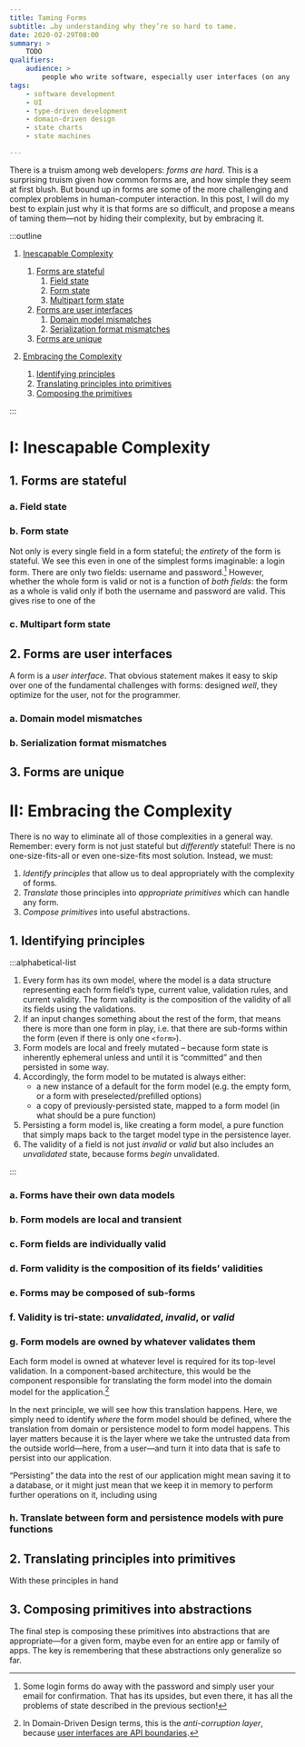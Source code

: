 ```yaml
---
title: Taming Forms
subtitle: …by understanding why they’re so hard to tame.
date: 2020-02-29T08:00
summary: >
    TODO
qualifiers:
    audience: >
        people who write software, especially user interfaces (on any  platform, in any language).
tags:
    - software development
    - UI
    - type-driven development
    - domain-driven design
    - state charts
    - state machines

---
```



<!--

References:

- [principled forms writeup](https://gist.github.com/chriskrycho/48fa641eeb55217d4063592b411b1192)
- [Slack discussion with Andrew Noyes](https://linkedin-randd.slack.com/archives/DHCGXKD3N/p1581107886022400)

-->

There is a truism among web developers: *forms are hard*. This is a surprising truism given how common forms are, and how simple they seem at first blush. But bound up in forms are some of the more challenging and complex problems in human-computer interaction. In this post, I will do my best to explain just why it is that forms are so difficult, and propose a means of taming them—not by hiding their complexity, but by embracing it.

:::outline

<!-- no toc -->

1. [Inescapable Complexity](#i-inescapable-complexity)
    1. [Forms are stateful](#1-forms-are-stateful)
        1. [Field state](#a-field-state)
        2. [Form state](#b-form-state)
        3. [Multipart form state](#c-multipart-form-state)
    2. [Forms are user interfaces](#2-forms-are-user-interfaces)
        1. [Domain model mismatches](#a-domain-model-mismatches)
        2. [Serialization format mismatches](#b-serialization-format-mismatches)
	3. [Forms are unique](#3-forms-are-unique)

2. [Embracing the Complexity](#ii-embracing-the-complexity)
    1. [Identifying principles](#1-identifying-principles)
    2. [Translating principles into primitives](#2-translating-principles-into-primitives)
    3. [Composing the primitives](#3-composing-primitives-into-abstractions)

:::

# I: Inescapable Complexity

## 1. Forms are stateful

### a. Field state

### b. Form state

Not only is every single field in a form stateful; the *entirety* of the form is stateful. We see this even in one of the simplest forms imaginable: a login form. There are only two fields: username and password.[^simpler-login] However, whether the whole form is valid or not is a function of *both fields*: the form as a whole is valid only if both the username and password are valid. This gives rise to one of the 

[^simpler-login]: Some login forms do away with the password and simply user your email for confirmation. That has its upsides, but even there, it has all the problems of state described in the previous section!

### c. Multipart form state

## 2. Forms are user interfaces

A form is a *user interface*. That obvious statement makes it easy to skip over one of the fundamental challenges with forms: designed *well*, they optimize for the user, not for the programmer.

### a. Domain model mismatches

### b. Serialization format mismatches

## 3. Forms are unique

# II: Embracing the Complexity

There is no way to eliminate all of those complexities in a general way. Remember: every form is not just stateful but *differently* stateful! There is no one-size-fits-all or even one-size-fits most solution. Instead, we must:

1. *Identify principles* that allow us to deal appropriately with the complexity of forms.
2. *Translate* those principles into *appropriate primitives* which can handle any form.
3. *Compose primitives* into useful abstractions.

## 1. Identifying principles

:::alphabetical-list

1. Every form has its own model, where the model is a data structure representing each form field’s type, current value, validation rules, and current validity. The form validity is the composition of the validity of all its fields using the validations.
2. If an input changes something about the rest of the form, that means there is more than one form in play, i.e. that there are sub-forms within the form (even if there is only one `<form>`).
3. Form models are local and freely mutated – because form state is inherently ephemeral unless and until it is “committed” and then persisted in some way.
4. Accordingly, the form model to be mutated is always either:
	- a new instance of a default for the form model (e.g. the empty form, or a form with preselected/prefilled options)
	- a copy of previously-persisted state, mapped to a form model (in what should be a pure function)
5. Persisting a form model is, like creating a form model, a pure function that simply maps back to the target model type in the persistence layer.
6. The validity of a field is not just *invalid* or *valid* but also includes an *unvalidated* state, because forms *begin* unvalidated.

:::

### a. Forms have their own data models

### b. Form models are local and transient

### c. Form fields are individually valid

### d. Form validity is the composition of its fields’ validities

### e. Forms may be composed of sub-forms

### f. Validity is tri-state: <i>unvalidated</i>, <i>invalid</i>, or <i>valid</i>

### g. Form models are owned by whatever validates them

Each form model is owned at whatever level is required for its top-level validation. In a component-based architecture, this would be the component responsible for translating the form model into the domain model for the application.[^anti-corruption]

In the next principle, we will see how this translation happens. Here, we simply need to identify *where* the form model should be defined, where the translation from domain or persistence model to form model happens. This layer matters because it is the layer where we take the untrusted data from the outside world—here, from a user—and turn it into data that is safe to persist into our application.

“Persisting” the data into the rest of our application might mean saving it to a database, or it might just mean that we keep it in memory to perform further operations on it, including using 

[^anti-corruption]: In Domain-Driven Design terms, this is the <i>anti-corruption layer</i>, because [user interfaces are API boundaries](https://v4.chriskrycho.com/2019/user-interfaces-are-api-boundaries.html).

### h. Translate between form and persistence models with pure functions

## 2. Translating principles into primitives

With these principles in hand

## 3. Composing primitives into abstractions

The final step is composing these primitives into abstractions that are appropriate—for a given form, maybe even for an entire app or family of apps. The key is remembering that these abstractions only generalize so far.